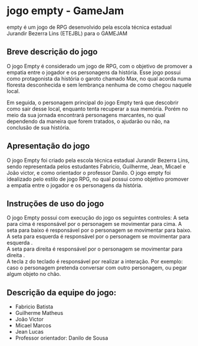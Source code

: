# jogo empty - GameJam

empty é um jogo de RPG desenvolvido pela escola técnica estadual Jurandir Bezerra Lins (ETEJBL) para o GAMEJAM

## Breve descrição do jogo 

O jogo Empty é considerado um jogo de RPG, com o objetivo  de promover a empatia  entre o jogador e os personagens da história. Esse jogo possui como protagonista da história o garoto chamado Max, no qual acorda numa floresta desconhecida e sem lembrança nenhuma de como chegou naquele local. 

Em seguida, o personagem principal do jogo Empty terá que descobrir como sair desse local, enquanto tenta recuperar a sua memória.  Porém no meio da sua jornada encontrará personagens marcantes, no qual dependendo da maneira que forem tratados, o ajudarão ou não, na conclusão de sua história. 


## Apresentação do jogo

O jogo Empty foi criado pela escola técnica estadual Jurandir Bezerra Lins, sendo representada pelos estudantes Fabricio, Guilherme,  Jean, Micael e João victor, e como orientador o professor Danilo. O jogo empty foi idealizado pelo estilo de jogo RPG, no qual possui como objetivo promover a empatia  entre o jogador e os personagens da história.  

## Instruções de uso do jogo

O jogo Empty possui com execução do jogo os seguintes controles:
A seta para cima é responsável por o personagem se movimentar para cima. 
A seta para baixo é responsável por o personagem se movimentar para baixo.  
A seta para esquerda é responsável por o personagem se movimentar para esquerda .  
A seta para direita é responsável por o personagem se movimentar para direita .  
A tecla z do teclado é responsável por realizar a interação. Por exemplo: caso o personagem pretenda conversar com outro personagem, ou pegar algum objeto no chão. 

## Descrição da equipe do jogo: 
 
* Fabricio Batista
* Guilherme Matheus
* João Victor
* Micael Marcos
* Jean Lucas
* Professor orientador: Danilo de Sousa

 
